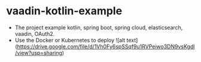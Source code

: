 # vaadin-kotlin-example
- The project example kotlin, spring boot, spring cloud, elasticsearch, vaadin, OAuth2.
- Use the Docker or Kubernetes to deploy
![alt text] (https://drive.google.com/file/d/1Vh0Fy6spSSqf9u1RVPeiwo3DN9vsKgdl/view?usp=sharing)

